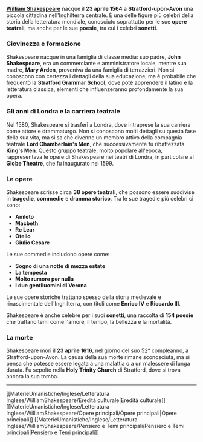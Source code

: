 [**William Shakespeare**](https://it.wikipedia.org/wiki/William_Shakespeare) nacque il **23 aprile 1564** a **Stratford-upon-Avon** una piccola cittadina nell'Inghilterra centrale. È una delle figure più celebri della storia della letteratura mondiale, conosciuto soprattutto per le sue **opere teatrali**, ma anche per le sue **poesie**, tra cui i celebri **sonetti**.

### **Giovinezza e formazione**

Shakespeare nacque in una famiglia di classe media: suo padre, **John Shakespeare**, era un commerciante e amministratore locale, mentre sua madre, **Mary Arden**, proveniva da una famiglia di terrazzieri. Non si conoscono con certezza i dettagli della sua educazione, ma è probabile che frequentò la **Stratford Grammar School**, dove poté apprendere il latino e la letteratura classica, elementi che influenzeranno profondamente la sua opera.

### **Gli anni di Londra e la carriera teatrale**

Nel 1580, Shakespeare si trasferì a Londra, dove intraprese la sua carriera come attore e drammaturgo. Non si conoscono molti dettagli su questa fase della sua vita, ma si sa che divenne un membro attivo della compagnia teatrale **Lord Chamberlain's Men**, che successivamente fu ribattezzata **King's Men**. Questo gruppo teatrale, molto popolare all'epoca, rappresentava le opere di Shakespeare nei teatri di Londra, in particolare al **Globe Theatre**, che fu inaugurato nel 1599.

### **Le opere**

Shakespeare scrisse circa **38 opere teatrali**, che possono essere suddivise in **tragedie**, **commedie** e **dramma storico**. Tra le sue tragedie più celebri ci sono:

- **Amleto**
- **Macbeth**
- **Re Lear**
- **Otello**
- **Giulio Cesare**

Le sue commedie includono opere come:

- **Sogno di una notte di mezza estate**
- **La tempesta**
- **Molto rumore per nulla**
- **I due gentiluomini di Verona**

Le sue opere storiche trattano spesso della storia medievale e rinascimentale dell'Inghilterra, con titoli come **Enrico IV** e **Riccardo III**.

Shakespeare è anche celebre per i suoi **sonetti**, una raccolta di **154 poesie** che trattano temi come l'amore, il tempo, la bellezza e la mortalità.

### **La morte**

Shakespeare morì il **23 aprile 1616**, nel giorno del suo 52° compleanno, a Stratford-upon-Avon. La causa della sua morte rimane sconosciuta, ma si pensa che potesse essere legata a una malattia o a un malessere di lunga durata. Fu sepolto nella **Holy Trinity Church** di Stratford, dove si trova ancora la sua tomba.

---
[[MaterieUmanistiche/Inglese/Letteratura Inglese/WilliamShakespeare/Eredità culturale|Eredità culturale]]
[[MaterieUmanistiche/Inglese/Letteratura Inglese/WilliamShakespeare/Opere principali/Opere principali|Opere principali]]
[[MaterieUmanistiche/Inglese/Letteratura Inglese/WilliamShakespeare/Pensiero e Temi principali/Pensiero e Temi principali|Pensiero e Temi principali]]
